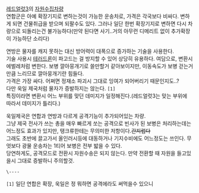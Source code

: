 [레드얼럿3](%EB%A0%88%EB%93%9C%EC%96%BC%EB%9F%BF3.md)의
[자원수집차량](%ED%95%98%EB%B2%A0%EC%8A%A4%ED%84%B0.md)  
연합군은 아예 확장기지로 변하는것이 가능한 운송차로, 가격은 각국보다 비싸다. 변하게 되면 건물취급을 받으며 되팔수도 있다. 그러나 일단
한번 확장기지로 변하면 다시 차량으로 되돌리는건 불가능하다(만약 된다면 사기..거의 아무런 디메리트 없이 추가확장이 가능하단 소리다)  

  

연방은 물자를 캐지 못하는 대신 방어력이 대폭으로 증가하는 기술을 사용한다.  
기술 사용시 [테러드론](%ED%85%8C%EB%9F%AC%EB%93%9C%EB%A1%A0.md)이 파고드는 걸 방지할 수 있어 상당히
유용하다. 여담으로, 변환시 에벌레처럼 변한다. 보병 깔아뭉개기로 쓸만할거 같아보이지만, 이동속도가 보병 걷는거만큼 느리므로 깔아뭉개기란
힘들다.  
가격은 가장 싸다. 어쩌면 정재소 파괴시 그대로 잉여가 되어버리기 때문인지도..?  
다만 욱일 제국처럼 물자가 증발하지는 않는다. `[1]`  
특징이라면 변환시 어느 부위를 맞던 데미지가 일정해진다.(레드얼럿3는 맞는 부위에 따라서 데미지가 틀리다.)

욱일제국은 연합과 연방과 다르게 공격기능이 추가되어있는 차량.  
그냥 제국 전사가 쓰는 총을 매우 빠르게 쏘는 공격으로 빈사가 된 보병은 처리하는데는 어느정도 효과가 있지만, 탱크류한테는 무의미한
저항이다.<del>간지럽다</del>  
그래도 초반에 끌고가서 올인러시등에 대동하거나 기지수비에도 어느정도는 쓰인다. 무엇보다 광물 운송차는 1티어 보병은 전부 밟을 수 있다.  
당연하게도, 공격모드로 전환시 자원수송은 되지 않는다. 만약 전환할 때 자원을 들고있을시 그대로 증발하니 주의할것.

`\----`

`[1]` 일단 연합은 확장, 욱일은 정 뭐하면 공격에라도 써먹을수 있으니

